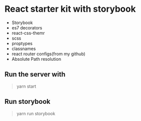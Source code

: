 # React starter kit with storybook
- Storybook
- es7 decorators
- react-css-themr
- scss
- proptypes
- classnames
- react router configs(from my github)
- Absolute Path resolution

## Run the server with
> yarn start

## Run storybook
> yarn run storybook
